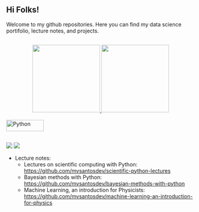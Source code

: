 ## Hi Folks!

Welcome to my github repositories. Here you can find my data science portifolio, lecture notes, and projects.

##

<div align="center">
  <a href="https://github.com/mvsantosdev">
  <img height="180em" src="https://github-readme-stats.vercel.app/api?username=mvsantosdev&show_icons=true&theme=darcula&include_all_commits=true&count_private=true"/>
  <img height="180em" src="https://github-readme-stats.vercel.app/api/top-langs/?username=mvsantosdev&layout=compact&langs_count=7&theme=darcula"/>
</div>
<div style="display: inline_block"><br>
  <img align="center" alt="Python" height="30" width="100" src="https://img.shields.io/badge/Python-3776AB?style=for-the-badge&logo=python&logoColor=white">
</div>
  
  ##
 
<div>
  <a href = "mailto:mvsantos@protonmail.com"><img src="https://img.shields.io/badge/ProtonMail-8B89CC?style=for-the-badge&logo=protonmail&logoColor=white" target="_blank"></a>
  <a href="https://www.linkedin.com/in/mvsantosdev" target="_blank"><img src="https://img.shields.io/badge/-LinkedIn-%230077B5?style=for-the-badge&logo=linkedin&logoColor=white" target="_blank"></a> 
 
</div>

  <p></p>

- Lecture notes:
  - Lectures on scientific computing with Python: https://github.com/mvsantosdev/scientific-python-lectures
  - Bayesian methods with Python: https://github.com/mvsantosdev/bayesian-methods-with-python
  - Machine Learning, an introduction for Physicists: https://github.com/mvsantosdev/machine-learning-an-introduction-for-physics

<!--
**mvsantosdev/mvsantosdev** is a ✨ _special_ ✨ repository because its `README.md` (this file) appears on your GitHub profile.

Here are some ideas to get you started:

- 🔭 I’m currently working on ...
- 🌱 I’m currently learning ...
- 👯 I’m looking to collaborate on ...
- 🤔 I’m looking for help with ...
- 💬 Ask me about ...
- 📫 How to reach me: ...
- 😄 Pronouns: ...
- ⚡ Fun fact: ...
-->

